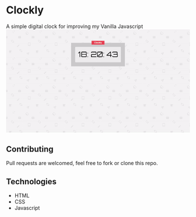 # Clockly
A simple digital clock for improving my Vanilla Javascript
![](sample.gif)<br>

## Contributing
Pull requests are welcomed, feel free to fork or clone this repo.

## Technologies
 - HTML
 - CSS
 - Javascript
